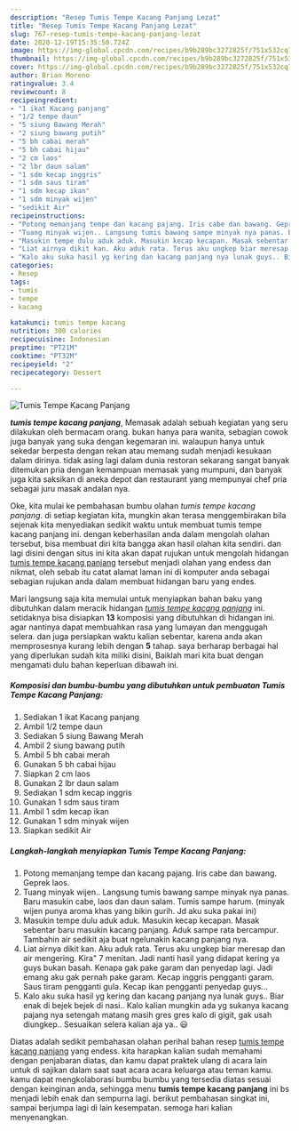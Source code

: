 ```yaml
---
description: "Resep Tumis Tempe Kacang Panjang Lezat"
title: "Resep Tumis Tempe Kacang Panjang Lezat"
slug: 767-resep-tumis-tempe-kacang-panjang-lezat
date: 2020-12-19T15:35:50.724Z
image: https://img-global.cpcdn.com/recipes/b9b289bc3272825f/751x532cq70/tumis-tempe-kacang-panjang-foto-resep-utama.jpg
thumbnail: https://img-global.cpcdn.com/recipes/b9b289bc3272825f/751x532cq70/tumis-tempe-kacang-panjang-foto-resep-utama.jpg
cover: https://img-global.cpcdn.com/recipes/b9b289bc3272825f/751x532cq70/tumis-tempe-kacang-panjang-foto-resep-utama.jpg
author: Brian Moreno
ratingvalue: 3.4
reviewcount: 8
recipeingredient:
- "1 ikat Kacang panjang"
- "1/2 tempe daun"
- "5 siung Bawang Merah"
- "2 siung bawang putih"
- "5 bh cabai merah"
- "5 bh cabai hijau"
- "2 cm laos"
- "2 lbr daun salam"
- "1 sdm kecap inggris"
- "1 sdm saus tiram"
- "1 sdm kecap ikan"
- "1 sdm minyak wijen"
- "sedikit Air"
recipeinstructions:
- "Potong memanjang tempe dan kacang pajang. Iris cabe dan bawang. Geprek laos."
- "Tuang minyak wijen.. Langsung tumis bawang sampe minyak nya panas. Baru masukin cabe, laos dan daun salam. Tumis sampe harum. (minyak wijen punya aroma khas yang bikin gurih. Jd aku suka pakai ini)"
- "Masukin tempe dulu aduk aduk. Masukin kecap kecapan. Masak sebentar baru masukin kacang panjang. Aduk sampe rata bercampur. Tambahin air sedikit aja buat ngelunakin kacang panjang nya."
- "Liat airnya dikit kan. Aku aduk rata. Terus aku ungkep biar meresap dan air mengering. Kira&#34; 7 menitan. Jadi nanti hasil yang didapat kering ya guys bukan basah. Kenapa gak pake garam dan penyedap lagi. Jadi emang aku gak pernah pake garam. Kecap inggris pengganti garam. Saus tiram pengganti gula. Kecap ikan pengganti penyedap guys..."
- "Kalo aku suka hasil yg kering dan kacang panjang nya lunak guys.. Biar enak di bejek bejek di nasi.. Kalo kalian mungkin ada yg sukanya kacang pajang nya setengah matang masih gres gres kalo di gigit, gak usah diungkep.. Sesuaikan selera kalian aja ya.. 😃"
categories:
- Resep
tags:
- tumis
- tempe
- kacang

katakunci: tumis tempe kacang 
nutrition: 300 calories
recipecuisine: Indonesian
preptime: "PT21M"
cooktime: "PT32M"
recipeyield: "2"
recipecategory: Dessert

---
```



![Tumis Tempe Kacang Panjang](https://img-global.cpcdn.com/recipes/b9b289bc3272825f/751x532cq70/tumis-tempe-kacang-panjang-foto-resep-utama.jpg)

<b><i>tumis tempe kacang panjang</i></b>, Memasak adalah sebuah kegiatan yang seru dilakukan oleh bermacam orang. bukan hanya para wanita, sebagian cowok juga banyak yang suka dengan kegemaran ini. walaupun hanya untuk sekedar berpesta dengan rekan atau memang sudah menjadi kesukaan dalam dirinya. tidak asing lagi dalam dunia restoran sekarang sangat banyak ditemukan pria dengan kemampuan memasak yang mumpuni, dan banyak juga kita saksikan di aneka depot dan restaurant yang mempunyai chef pria sebagai juru masak andalan nya.

Oke, kita mulai ke pembahasan bumbu olahan <i>tumis tempe kacang panjang</i>. di setiap kegiatan kita, mungkin akan terasa menggembirakan bila sejenak kita menyediakan sedikit waktu untuk membuat tumis tempe kacang panjang ini. dengan keberhasilan anda dalam mengolah olahan tersebut, bisa membuat diri kita bangga akan hasil olahan kita sendiri. dan lagi disini dengan situs ini kita akan dapat rujukan untuk mengolah hidangan <u>tumis tempe kacang panjang</u> tersebut menjadi olahan yang endess dan nikmat, oleh sebab itu catat alamat laman ini di komputer anda sebagai sebagian rujukan anda dalam membuat hidangan baru yang endes.




Mari langsung saja kita memulai untuk menyiapkan bahan baku yang dibutuhkan dalam meracik hidangan <u><i>tumis tempe kacang panjang</i></u> ini. setidaknya bisa disiapkan <b>13</b> komposisi yang dibutuhkan di hidangan ini. agar nantinya dapat membuahkan rasa yang lumayan dan menggugah selera. dan juga persiapkan waktu kalian sebentar, karena anda akan memprosesnya kurang lebih dengan <b>5</b> tahap. saya berharap berbagai hal yang diperlukan sudah kita miliki disini, Baiklah mari kita buat dengan mengamati dulu bahan keperluan dibawah ini.

<!--inarticleads1-->

##### Komposisi dan bumbu-bumbu yang dibutuhkan untuk pembuatan Tumis Tempe Kacang Panjang:

1. Sediakan 1 ikat Kacang panjang
1. Ambil 1/2 tempe daun
1. Sediakan 5 siung Bawang Merah
1. Ambil 2 siung bawang putih
1. Ambil 5 bh cabai merah
1. Gunakan 5 bh cabai hijau
1. Siapkan 2 cm laos
1. Gunakan 2 lbr daun salam
1. Sediakan 1 sdm kecap inggris
1. Gunakan 1 sdm saus tiram
1. Ambil 1 sdm kecap ikan
1. Gunakan 1 sdm minyak wijen
1. Siapkan sedikit Air




<!--inarticleads2-->

##### Langkah-langkah menyiapkan Tumis Tempe Kacang Panjang:

1. Potong memanjang tempe dan kacang pajang. Iris cabe dan bawang. Geprek laos.
1. Tuang minyak wijen.. Langsung tumis bawang sampe minyak nya panas. Baru masukin cabe, laos dan daun salam. Tumis sampe harum. (minyak wijen punya aroma khas yang bikin gurih. Jd aku suka pakai ini)
1. Masukin tempe dulu aduk aduk. Masukin kecap kecapan. Masak sebentar baru masukin kacang panjang. Aduk sampe rata bercampur. Tambahin air sedikit aja buat ngelunakin kacang panjang nya.
1. Liat airnya dikit kan. Aku aduk rata. Terus aku ungkep biar meresap dan air mengering. Kira&#34; 7 menitan. Jadi nanti hasil yang didapat kering ya guys bukan basah. Kenapa gak pake garam dan penyedap lagi. Jadi emang aku gak pernah pake garam. Kecap inggris pengganti garam. Saus tiram pengganti gula. Kecap ikan pengganti penyedap guys...
1. Kalo aku suka hasil yg kering dan kacang panjang nya lunak guys.. Biar enak di bejek bejek di nasi.. Kalo kalian mungkin ada yg sukanya kacang pajang nya setengah matang masih gres gres kalo di gigit, gak usah diungkep.. Sesuaikan selera kalian aja ya.. 😃




Diatas adalah sedikit pembahasan olahan perihal bahan resep <u>tumis tempe kacang panjang</u> yang endess. kita harapkan kalian sudah memahami dengan penjabaran diatas, dan kamu dapat praktek ulang di acara lain untuk di sajikan dalam saat saat acara acara keluarga atau teman kamu. kamu dapat mengkolaborasi bumbu bumbu yang tersedia diatas sesuai dengan keinginan anda, sehingga menu <b>tumis tempe kacang panjang</b> ini bs menjadi lebih enak dan sempurna lagi. berikut pembahasan singkat ini, sampai berjumpa lagi di lain kesempatan. semoga hari kalian menyenangkan.
